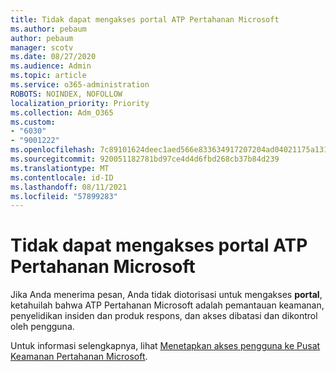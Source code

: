 ```yaml
---
title: Tidak dapat mengakses portal ATP Pertahanan Microsoft
ms.author: pebaum
author: pebaum
manager: scotv
ms.date: 08/27/2020
ms.audience: Admin
ms.topic: article
ms.service: o365-administration
ROBOTS: NOINDEX, NOFOLLOW
localization_priority: Priority
ms.collection: Adm_O365
ms.custom:
- "6030"
- "9001222"
ms.openlocfilehash: 7c89101624deec1aed566e833634917207204ad04021175a131a0f14f79317f6
ms.sourcegitcommit: 920051182781bd97ce4d4d6fbd268cb37b84d239
ms.translationtype: MT
ms.contentlocale: id-ID
ms.lasthandoff: 08/11/2021
ms.locfileid: "57899283"
---
```

# <a name="unable-to-access-the-microsoft-defender-atp-portal"></a>Tidak dapat mengakses portal ATP Pertahanan Microsoft

Jika Anda menerima pesan, Anda tidak diotorisasi untuk mengakses **portal**, ketahuilah bahwa ATP Pertahanan Microsoft adalah pemantauan keamanan, penyelidikan insiden dan produk respons, dan akses dibatasi dan dikontrol oleh pengguna. 

Untuk informasi selengkapnya, lihat [Menetapkan akses pengguna ke Pusat Keamanan Pertahanan Microsoft](https://docs.microsoft.com/windows/threat-protection/windows-defender-atp/assign-portal-access-windows-defender-advanced-threat-protection).